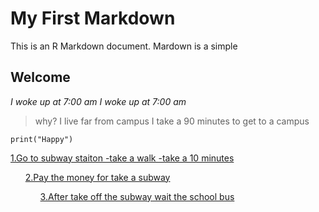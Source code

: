 # My First Markdown
This is an R Markdown document. Mardown is a simple 

## Welcome

*I woke up at 7:00 am*
_I woke up at 7:00 am_
>why? I live far from campus I take a 90 minutes to get to a campus

```
print("Happy")

```
<u>1.Go to subway staiton
-take a walk 
-take a 10 minutes
<ul>2.Pay the money for take a subway
<ol>3.After take off the subway wait the school bus
  
